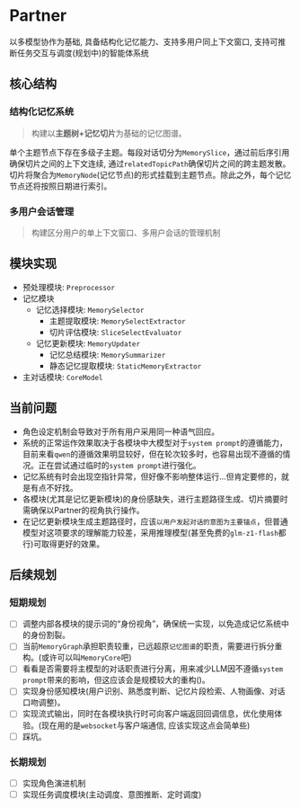 # Partner
以多模型协作为基础, 具备结构化记忆能力、支持多用户同上下文窗口, 支持可推断任务交互与调度(规划中)的智能体系统

## 核心结构

### 结构化记忆系统
> 构建以**主题树+记忆切片**为基础的记忆图谱。

单个主题节点下存在多级子主题。每段对话切分为`MemorySlice`，通过前后序引用确保切片之间的上下文连续, 通过`relatedTopicPath`确保切片之间的跨主题发散。切片将聚合为`MemoryNode`(记忆节点)的形式挂载到主题节点。除此之外，每个记忆节点还将按照日期进行索引。

### 多用户会话管理
> 构建区分用户的单上下文窗口、多用户会话的管理机制

## 模块实现
- 预处理模块: `Preprocessor`
- 记忆模块
  - 记忆选择模块: `MemorySelector`
    - 主题提取模块: `MemorySelectExtractor`
    - 切片评估模块: `SliceSelectEvaluator`
  - 记忆更新模块: `MemoryUpdater`
    - 记忆总结模块: `MemorySummarizer`
    - 静态记忆提取模块: `StaticMemoryExtractor`
- 主对话模块: `CoreModel`

## 当前问题
- 角色设定机制会导致对于所有用户采用同一种语气回应。
- 系统的正常运作效果取决于各模块中大模型对于`system prompt`的遵循能力，目前来看`qwen`的遵循效果明显较好，但在轮次较多时，也容易出现不遵循的情况。正在尝试通过临时的`system prompt`进行强化。
- 记忆系统有时会出现空指针异常，但好像不影响整体运行...但肯定要修的，就是有点不好找。
- 各模块(尤其是记忆更新模块)的身份感缺失，进行主题路径生成、切片摘要时需确保以Partner的视角执行操作。
- 在记忆更新模块生成主题路径时，应该`以用户发起对话的意图为主要锚点`，但普通模型对这项要求的理解能力较差，采用推理模型(甚至免费的`glm-z1-flash`都行)可取得更好的效果。

## 后续规划

### 短期规划
- [ ] 调整内部各模块的提示词的“身份视角”，确保统一实现，以免造成记忆系统中的身份割裂。
- [ ] 当前`MemoryGraph`承担职责较重，已远超原`记忆图谱`的职责，需要进行拆分重构。(或许可以叫`MemoryCore`吧)
- [ ] 看看是否需要将主模型的对话职责进行分离，用来减少LLM因不遵循`system prompt`带来的影响，但这应该会是规模较大的重构()。
- [ ] 实现身份感知模块(用户识别、熟悉度判断、记忆片段检索、人物画像、对话口吻调整)。
- [ ] 实现流式输出，同时在各模块执行时可向客户端返回回调信息，优化使用体验。(现在用的是`websocket`与客户端通信, 应该实现这点会简单些)
- [ ] 踩坑。

### 长期规划
- [ ] 实现角色演进机制
- [ ] 实现任务调度模块(主动调度、意图推断、定时调度)
